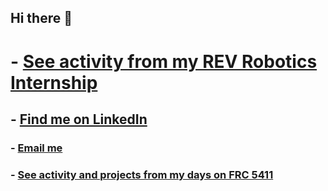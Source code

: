 ## Hi there 👋

# - [See activity from my REV Robotics Internship](https://github.com/RylanMoseleyRev)
## - [Find me on LinkedIn](https://www.linkedin.com/in/rylanmoseley/)
### - [Email me](mailto:rylanmoseley@gmail.com)
### - [See activity and projects from my days on FRC 5411](https://github.com/Prosper-FRC)
